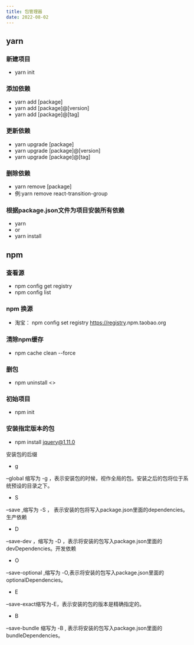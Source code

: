 ```yaml
---
title: 包管理器
date: 2022-08-02
---
```

## yarn
### 新建项目

- yarn init

### 添加依赖
- yarn add [package]
- yarn add [package]@[version]
- yarn add [package]@[tag]

### 更新依赖
- yarn upgrade [package]
- yarn upgrade [package]@[version]
- yarn upgrade [package]@[tag]

### 删除依赖
- yarn remove [package]
- 例:yarn remove react-transition-group

### 根据package.json文件为项目安装所有依赖
- yarn
- or
- yarn install

## npm 

### 查看源

- npm config get registry 
- npm config list

### npm 换源

- 淘宝： npm config set registry [https://registry](https://registry).npm.taobao.org

### 清除npm缓存 
- npm cache clean --force

### 删包

- npm uninstall <>

### 初始项目

- npm init 

### 安装指定版本的包

- npm install jquery@1.11.0

安装包的后缀

- g

–global 缩写为 -g ，表示安装包的时候，视作全局的包。安装之后的包将位于系统预设的目录之下。

- S

–save ,缩写为 -S ， 表示安装的包将写入package.json里面的dependencies。生产依赖

- D

–save-dev ，缩写为 -D ，表示将安装的包写入package.json里面的devDependencies。开发依赖

- O

–save-optional ,缩写为 -O,表示将安装的包写入package.json里面的optionalDependencies。

- E

–save-exact缩写为-E，表示安装的包的版本是精确指定的。

- B

–save-bundle 缩写为 -B , 表示将安装的包写入package.json里面的bundleDependencies。